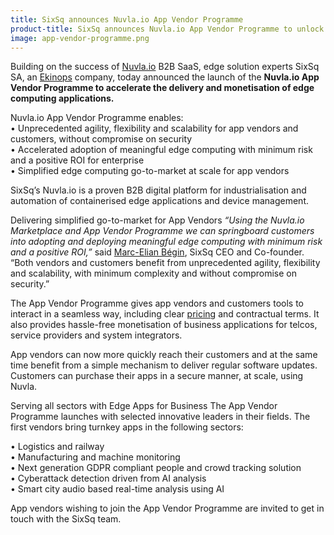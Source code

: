 ```yaml
---
title: SixSq announces Nuvla.io App Vendor Programme
product-title: SixSq announces Nuvla.io App Vendor Programme to unlock business at the edge
image: app-vendor-programme.png
---
```


Building on the success of [Nuvla.io](https://nuvla.io/) B2B SaaS, edge solution experts SixSq SA, an [Ekinops](https://www.ekinops.com/) company, today announced the launch of the **Nuvla.io App Vendor Programme to accelerate the delivery and monetisation of edge computing applications.**
<br/>

Nuvla.io App Vendor Programme enables:
<br/>
• Unprecedented agility, flexibility and scalability for app vendors and customers, without compromise on security
<br/>
• Accelerated adoption of meaningful edge computing with minimum risk and a positive ROI for enterprise
<br/>
• Simplified edge computing go-to-market at scale for app vendors
<br/>

SixSq’s Nuvla.io is a proven B2B digital platform for industrialisation and automation of containerised edge applications and device management.

Delivering simplified go-to-market for App Vendors
_“Using the Nuvla.io Marketplace and App Vendor Programme we can springboard customers into adopting and deploying meaningful edge computing with minimum risk and a positive ROI,”_ said [Marc-Elian Bégin](https://www.linkedin.com/in/mebster/), SixSq CEO and Co-founder. “Both vendors and customers benefit from unprecedented agility, flexibility and scalability, with minimum complexity and without compromise on security.”

The App Vendor Programme gives app vendors and customers tools to interact in a seamless way, including clear [pricing](/pricing) and contractual terms. It also provides hassle-free monetisation of business applications for telcos, service providers and system integrators.

App vendors can now more quickly reach their customers and at the same time benefit from a simple mechanism to deliver regular software updates. Customers can purchase their apps in a secure manner, at scale, using Nuvla.

Serving all sectors with Edge Apps for Business
The App Vendor Programme launches with selected innovative leaders in their fields. The first vendors bring turnkey apps in the following sectors:

• Logistics and railway
<br/>
• Manufacturing and machine monitoring
<br/>
• Next generation GDPR compliant people and crowd tracking solution
<br/>
• Cyberattack detection driven from AI analysis
<br/>
• Smart city audio based real-time analysis using AI

App vendors wishing to join the App Vendor Programme are invited to get in touch with the SixSq team.
